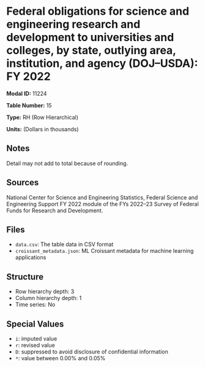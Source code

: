 # Federal obligations for science and engineering research and development to universities and colleges, by state, outlying area, institution, and agency (DOJ&#8211;USDA): FY 2022

**Modal ID:** 11224

**Table Number:** 15

**Type:** RH (Row Hierarchical)

**Units:** (Dollars in thousands)

## Notes

Detail may not add to total because of rounding.

## Sources

National Center for Science and Engineering Statistics, Federal Science and Engineering Support FY 2022 module of the FYs 2022–23 Survey of Federal Funds for Research and Development.

## Files

- `data.csv`: The table data in CSV format
- `croissant_metadata.json`: ML Croissant metadata for machine learning applications

## Structure

- Row hierarchy depth: 3
- Column hierarchy depth: 1
- Time series: No

## Special Values

- `i`: imputed value
- `r`: revised value
- `D`: suppressed to avoid disclosure of confidential information
- `*`: value between 0.00% and 0.05%
